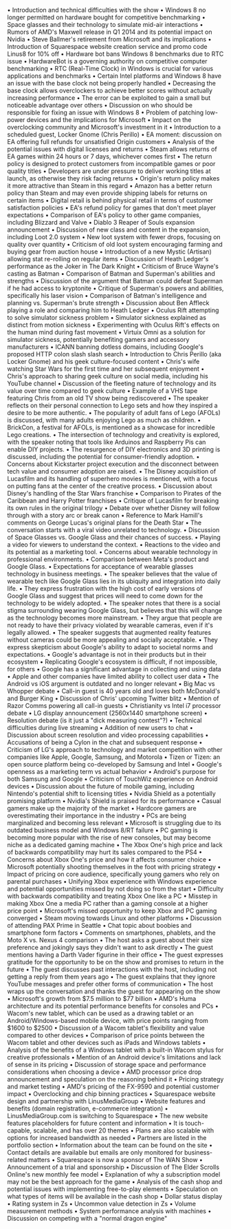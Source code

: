 • Introduction and technical difficulties with the show
• Windows 8 no longer permitted on hardware bought for competitive benchmarking
• Space glasses and their technology to simulate mid-air interactions
• Rumors of AMD's Maxwell release in Q1 2014 and its potential impact on Nvidia
• Steve Ballmer's retirement from Microsoft and its implications
• Introduction of Squarespace website creation service and promo code Linus8 for 10% off
• Hardware bot bans Windows 8 benchmarks due to RTC issue
• HardwareBot is a governing authority on competitive computer benchmarking
• RTC (Real-Time Clock) in Windows is crucial for various applications and benchmarks
• Certain Intel platforms and Windows 8 have an issue with the base clock not being properly handled
• Decreasing the base clock allows overclockers to achieve better scores without actually increasing performance
• The error can be exploited to gain a small but noticeable advantage over others
• Discussion on who should be responsible for fixing an issue with Windows 8
• Problem of patching low-power devices and the implications for Microsoft
• Impact on the overclocking community and Microsoft's investment in it
• Introduction to a scheduled guest, Locker Gnome (Chris Perillo)
• EA moment: discussion on EA offering full refunds for unsatisfied Origin customers
• Analysis of the potential issues with digital licenses and returns
• Steam allows returns of EA games within 24 hours or 7 days, whichever comes first
• The return policy is designed to protect customers from incompatible games or poor quality titles
• Developers are under pressure to deliver working titles at launch, as otherwise they risk facing returns
• Origin's return policy makes it more attractive than Steam in this regard
• Amazon has a better return policy than Steam and may even provide shipping labels for returns on certain items
• Digital retail is behind physical retail in terms of customer satisfaction policies
• EA's refund policy for games that don't meet player expectations
• Comparison of EA's policy to other game companies, including Blizzard and Valve
• Diablo 3 Reaper of Souls expansion announcement
• Discussion of new class and content in the expansion, including Loot 2.0 system
• New loot system with fewer drops, focusing on quality over quantity
• Criticism of old loot system encouraging farming and buying gear from auction house
• Introduction of a new Mystic (Artisan) allowing stat re-rolling on regular items
• Discussion of Heath Ledger's performance as the Joker in The Dark Knight
• Criticism of Bruce Wayne's casting as Batman
• Comparison of Batman and Superman's abilities and strengths
• Discussion of the argument that Batman could defeat Superman if he had access to kryptonite
• Critique of Superman's powers and abilities, specifically his laser vision
• Comparison of Batman's intelligence and planning vs. Superman's brute strength
• Discussion about Ben Affleck playing a role and comparing him to Heath Ledger
• Oculus Rift attempting to solve simulator sickness problem
• Simulator sickness explained as distinct from motion sickness
• Experimenting with Oculus Rift's effects on the human mind during fast movement
• Virtuix Omni as a solution for simulator sickness, potentially benefiting gamers and accessory manufacturers
• ICANN banning dotless domains, including Google's proposed HTTP colon slash slash search
• Introduction to Chris Perillo (aka Locker Gnome) and his geek culture-focused content
• Chris's wife watching Star Wars for the first time and her subsequent enjoyment
• Chris's approach to sharing geek culture on social media, including his YouTube channel
• Discussion of the fleeting nature of technology and its value over time compared to geek culture
• Example of a VHS tape featuring Chris from an old TV show being rediscovered
• The speaker reflects on their personal connection to Lego sets and how they inspired a desire to be more authentic.
• The popularity of adult fans of Lego (AFOLs) is discussed, with many adults enjoying Lego as much as children.
• BrickCon, a festival for AFOLs, is mentioned as a showcase for incredible Lego creations.
• The intersection of technology and creativity is explored, with the speaker noting that tools like Arduinos and Raspberry Pis can enable DIY projects.
• The resurgence of DIY electronics and 3D printing is discussed, including the potential for consumer-friendly adoption.
• Concerns about Kickstarter project execution and the disconnect between tech value and consumer adoption are raised.
• The Disney acquisition of Lucasfilm and its handling of superhero movies is mentioned, with a focus on putting fans at the center of the creative process.
• Discussion about Disney's handling of the Star Wars franchise
• Comparison to Pirates of the Caribbean and Harry Potter franchises
• Critique of Lucasfilm for breaking its own rules in the original trilogy
• Debate over whether Disney will follow through with a story arc or break canon
• Reference to Mark Hamill's comments on George Lucas's original plans for the Death Star
• The conversation starts with a viral video unrelated to technology.
• Discussion of Space Glasses vs. Google Glass and their chances of success.
• Playing a video for viewers to understand the context.
• Reactions to the video and its potential as a marketing tool.
• Concerns about wearable technology in professional environments.
• Comparison between Meta's product and Google Glass.
• Expectations for acceptance of wearable glasses technology in business meetings.
• The speaker believes that the value of wearable tech like Google Glass lies in its ubiquity and integration into daily life.
• They express frustration with the high cost of early versions of Google Glass and suggest that prices will need to come down for the technology to be widely adopted.
• The speaker notes that there is a social stigma surrounding wearing Google Glass, but believes that this will change as the technology becomes more mainstream.
• They argue that people are not ready to have their privacy violated by wearable cameras, even if it's legally allowed.
• The speaker suggests that augmented reality features without cameras could be more appealing and socially acceptable.
• They express skepticism about Google's ability to adapt to societal norms and expectations.
• Google's advantage is not in their products but in their ecosystem
• Replicating Google's ecosystem is difficult, if not impossible, for others
• Google has a significant advantage in collecting and using data
• Apple and other companies have limited ability to collect user data
• The Android vs iOS argument is outdated and no longer relevant
• Big Mac vs Whopper debate
• Call-in guest is 40 years old and loves both McDonald's and Burger King
• Discussion of Chris' upcoming Twitter blitz
• Mention of Razor Comms powering all call-in guests
• Christianity vs Intel i7 processor debate
• LG display announcement (2560x1440 smartphone screen)
• Resolution debate (is it just a "dick measuring contest"?)
• Technical difficulties during live streaming
• Addition of new users to chat
• Discussion about screen resolution and video processing capabilities
• Accusations of being a Cylon in the chat and subsequent response
• Criticism of LG's approach to technology and market competition with other companies like Apple, Google, Samsung, and Motorola
• Tizen or Tizen: an open source platform being co-developed by Samsung and Intel
• Google's openness as a marketing term vs actual behavior
• Android's purpose for both Samsung and Google
• Criticism of TouchWiz experience on Android devices
• Discussion about the future of mobile gaming, including Nintendo's potential shift to licensing titles
• Nvidia Shield as a potentially promising platform
• Nvidia's Shield is praised for its performance
• Casual gamers make up the majority of the market
• Hardcore gamers are overestimating their importance in the industry
• PCs are being marginalized and becoming less relevant
• Microsoft is struggling due to its outdated business model and Windows 8/RT failure
• PC gaming is becoming more popular with the rise of new consoles, but may become niche as a dedicated gaming machine
• The Xbox One's high price and lack of backwards compatibility may hurt its sales compared to the PS4
• Concerns about Xbox One's price and how it affects consumer choice
• Microsoft potentially shooting themselves in the foot with pricing strategy
• Impact of pricing on core audience, specifically young gamers who rely on parental purchases
• Unifying Xbox experience with Windows experience and potential opportunities missed by not doing so from the start
• Difficulty with backwards compatibility and treating Xbox One like a PC
• Misstep in making Xbox One a media PC rather than a gaming console at a higher price point
• Microsoft's missed opportunity to keep Xbox and PC gaming converged
• Steam moving towards Linux and other platforms
• Discussion of attending PAX Prime in Seattle
• Chat topic about boobies and smartphone form factors
• Comments on smartphones, phablets, and the Moto X vs. Nexus 4 comparison
• The host asks a guest about their size preference and jokingly says they didn't want to ask directly
• The guest mentions having a Darth Vader figurine in their office
• The guest expresses gratitude for the opportunity to be on the show and promises to return in the future
• The guest discusses past interactions with the host, including not getting a reply from them years ago
• The guest explains that they ignore YouTube messages and prefer other forms of communication
• The host wraps up the conversation and thanks the guest for appearing on the show
• Microsoft's growth from $7.5 million to $77 billion
• AMD's Huma architecture and its potential performance benefits for consoles and PCs
• Wacom's new tablet, which can be used as a drawing tablet or an Android/Windows-based mobile device, with price points ranging from $1600 to $2500
• Discussion of a Wacom tablet's flexibility and value compared to other devices
• Comparison of price points between the Wacom tablet and other devices such as iPads and Windows tablets
• Analysis of the benefits of a Windows tablet with a built-in Wacom stylus for creative professionals
• Mention of an Android device's limitations and lack of sense in its pricing
• Discussion of storage space and performance considerations when choosing a device
• AMD processor price drop announcement and speculation on the reasoning behind it
• Pricing strategy and market testing
• AMD's pricing of the FX-9590 and potential customer impact
• Overclocking and chip binning practices
• Squarespace website design and partnership with LinusMediaGroup
• Website features and benefits (domain registration, e-commerce integration)
• LinusMediaGroup.com is switching to Squarespace
• The new website features placeholders for future content and information
• It is touch-capable, scalable, and has over 20 themes
• Plans are also scalable with options for increased bandwidth as needed
• Partners are listed in the portfolio section
• Information about the team can be found on the site
• Contact details are available but emails are only monitored for business-related matters
• Squarespace is now a sponsor of The WAN Show
• Announcement of a trial and sponsorship
• Discussion of The Elder Scrolls Online's new monthly fee model
• Explanation of why a subscription model may not be the best approach for the game
• Analysis of the cash shop and potential issues with implementing free-to-play elements
• Speculation on what types of items will be available in the cash shop
• Dollar status display
• Rating system in Zs
• Uncommon value detection in Zs
• Volume measurement methods
• System performance analysis with machines
• Discussion on competing with a "normal dragon engine"